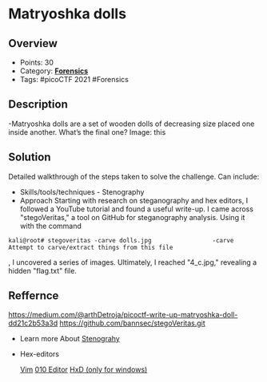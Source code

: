 # Matryoshka dolls

## Overview
- Points: 30
- Category:  **[Forensics](/Forensics)**
- Tags: #picoCTF 2021 #Forensics

## Description

-Matryoshka dolls are a set of wooden dolls of decreasing size placed one inside another. What’s the final one? Image: this

## Solution

Detailed walkthrough of the steps taken to solve the challenge. Can include:


- Skills/tools/techniques - Stenography
- Approach
Starting with research on steganography and hex editors, I followed a YouTube tutorial and found a useful write-up. I came across "stegoVeritas," a tool on GitHub for steganography analysis. Using it with the command
```
kali@root# stegoveritas -carve dolls.jpg                 -carve Attempt to carve/extract things from this file 
```
, I uncovered a series of images. Ultimately, I reached "4_c.jpg," revealing a hidden "flag.txt" file.


 


## Reffernce
https://medium.com/@arthDetroja/picoctf-write-up-matryoshka-doll-dd21c2b53a3d
https://github.com/bannsec/stegoVeritas.git

- Learn more About [Stenograhy](https://ctfs.github.io/resources/topics/steganography/README.html)
  
- Hex-editors
  

  [Vim](https://www.vim.org/)
  [010 Editor](https://www.sweetscape.com/010editor/)
  [HxD (only for windows)](https://mh-nexus.de/en/hxd/)

